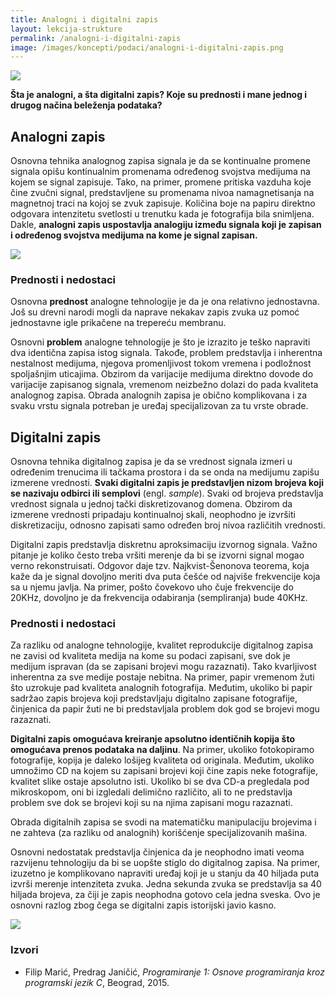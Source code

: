 ```yaml
---
title: Analogni i digitalni zapis
layout: lekcija-strukture
permalink: /analogni-i-digitalni-zapis
image: /images/koncepti/podaci/analogni-i-digitalni-zapis.png
---
```


![]({{page.image}})

**Šta je analogni, a šta digitalni zapis? Koje su prednosti i mane jednog i drugog načina beleženja podataka?**

## Analogni zapis

Osnovna tehnika analognog zapisa signala je da se kontinualne promene signala opišu kontinualnim promenama određenog svojstva medijuma na kojem se signal zapisuje. Tako, na primer, promene pritiska vazduha koje čine zvučni signal, predstavljene su promenama nivoa namagnetisanja na magnetnoj traci na kojoj se zvuk zapisuje. Količina boje na papiru direktno odgovara intenzitetu svetlosti u trenutku kada je fotografija bila snimljena. Dakle, **analogni zapis uspostavlja analogiju između signala koji je zapisan i određenog svojstva medijuma na kome je signal zapisan.**

![](https://upload.wikimedia.org/wikipedia/commons/thumb/0/0f/Ton_S.b%2C_tape_unit.jpg/800px-Ton_S.b%2C_tape_unit.jpg)

### Prednosti i nedostaci

Osnovna **prednost** analogne tehnologije je da je ona relativno jednostavna. Još su drevni narodi mogli da naprave nekakav zapis zvuka uz pomoć jednostavne igle prikačene na trepereću membranu.

Osnovni **problem** analogne tehnologije je što je izrazito je teško napraviti dva identična zapisa istog signala. Takođe, problem predstavlja i inherentna nestalnost medijuma, njegova promenljivost tokom vremena i podložnost spoljašnjim uticajima. Obzirom da varijacije medijuma direktno dovode do varijacije zapisanog signala, vremenom neizbežno dolazi do pada kvaliteta analognog zapisa. Obrada analognih zapisa je obično komplikovana i za svaku vrstu signala potreban je uređaj specijalizovan za tu vrste obrade.

## Digitalni zapis

Osnovna tehnika digitalnog zapisa je da se vrednost signala izmeri u određenim trenucima ili tačkama prostora i da se onda na medijumu zapišu izmerene vrednosti. **Svaki digitalni zapis je predstavljen nizom brojeva koji se nazivaju odbirci ili semplovi** (engl. *sample*). Svaki od brojeva predstavlja vrednost signala u jednoj tački diskretizovanog domena. Obzirom da izmerene vrednosti pripadaju kontinualnoj skali, neophodno je izvršiti diskretizaciju, odnosno zapisati samo određen broj nivoa različitih vrednosti.

Digitalni zapis predstavlja diskretnu aproksimaciju izvornog signala. Važno pitanje je koliko često treba vršiti merenje da bi se izvorni signal mogao verno rekonstruisati. Odgovor daje tzv. Najkvist-Šenonova teorema, koja kaže da je signal dovoljno meriti dva puta češće od najviše frekvencije koja sa u njemu javlja. Na primer, pošto čovekovo uho čuje frekvencije do 20KHz, dovoljno je da frekvencija odabiranja (sempliranja) bude 40KHz. 

### Prednosti i nedostaci

Za razliku od analogne tehnologije, kvalitet reprodukcije digitalnog zapisa ne zavisi od kvaliteta medija na kome su podaci zapisani, sve dok je medijum ispravan (da se zapisani brojevi mogu razaznati). Tako kvarljivost inherentna za sve medije postaje nebitna. Na primer, papir vremenom žuti što uzrokuje pad kvaliteta analognih fotografija. Međutim, ukoliko bi papir sadržao zapis brojeva koji predstavljaju digitalno zapisane fotografije, činjenica da papir žuti ne bi predstavljala problem dok god se brojevi mogu razaznati.

**Digitalni zapis omogućava kreiranje apsolutno identičnih kopija što omogućava prenos podataka na daljinu**. Na primer, ukoliko fotokopiramo fotografije, kopija je daleko lošijeg kvaliteta od originala. Međutim, ukoliko umnožimo CD na kojem su zapisani brojevi koji čine zapis neke fotografije, kvalitet slike ostaje apsolutno isti. Ukoliko bi se dva CD-a pregledala pod mikroskopom, oni bi izgledali delimično različito, ali to ne predstavlja problem sve dok se brojevi koji su na njima zapisani mogu razaznati.

Obrada digitalnih zapisa se svodi na matematičku manipulaciju brojevima i ne zahteva (za razliku od analognih) korišćenje specijalizovanih mašina.

Osnovni nedostatak predstavlja činjenica da je neophodno imati veoma razvijenu tehnologiju da bi se uopšte stiglo do digitalnog zapisa. Na primer, izuzetno je komplikovano napraviti uređaj koji je u stanju da 40 hiljada puta izvrši merenje intenziteta zvuka. Jedna sekunda zvuka se predstavlja sa 40 hiljada brojeva, za čiji je zapis neophodna gotovo cela jedna sveska. Ovo je osnovni razlog zbog čega se digitalni zapis istorijski javio kasno.

![](https://upload.wikimedia.org/wikipedia/commons/thumb/9/97/DigitalDAQv2.pdf/page1-1024px-DigitalDAQv2.pdf.jpg)

### Izvori

- Filip Marić, Predrag Janičić, *Programiranje 1: Osnove programiranja kroz programski jezik C*, Beograd, 2015.
